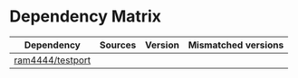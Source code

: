 # Dependency Matrix

Dependency | Sources | Version | Mismatched versions
---------- | ------- | ------- | -------------------
[ram4444/testport](https://github.com/ram4444/testport.git) |  | []() | 
